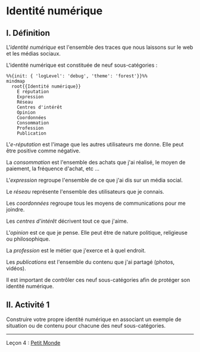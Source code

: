 # Identité numérique

## I. Définition

L'*identité numérique* est l'ensemble des traces que nous laissons sur le web et les médias sociaux.

L'identité numérique est constituée de neuf sous-catégories :

```mermaid
%%{init: { 'logLevel': 'debug', 'theme': 'forest'}}%%
mindmap
  root{{Identité numérique}}
    E réputation
    Expression
    Réseau
    Centres d'intérêt
    Opinion
    Coordonnées
    Consommation
    Profession
    Publication
```

L'*e-réputation* est l'image que les autres utilisateurs me donne. Elle peut être positive comme négative.

La *consommation* est l'ensemble des achats que j'ai réalisé, le moyen de paiement, la fréquence d'achat, etc ...

L'*expression* regroupe l'ensemble de ce que j'ai dis sur un média social.

Le *réseau* représente l'ensemble des utilisateurs que je connais.

Les *coordonnées* regroupe tous les moyens de communications pour me joindre.

Les *centres d'intérêt* décrivent tout ce que j'aime.

L'*opinion* est ce que je pense. Elle peut être de nature politique, religieuse ou philosophique.

La *profession* est le métier que j'exerce et à quel endroit.

Les *publications* est l'ensemble du contenu que j'ai partagé (photos, vidéos).

Il est important de contrôler ces neuf sous-catégories afin de protéger son identité numérique.

## II. Activité 1

Construire votre propre identité numérique en associant un exemple de situation ou de contenu pour chacune des neuf sous-catégories.

_____________

Leçon 4 : [Petit Monde](./Petit_monde.md)